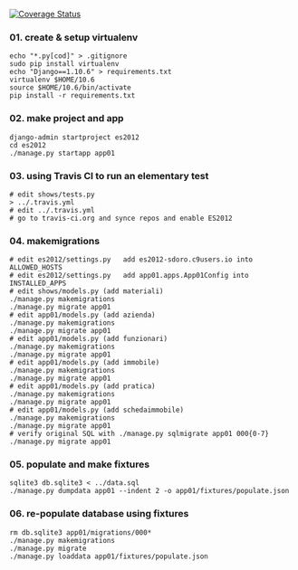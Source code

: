 
[![Coverage Status](https://coveralls.io/repos/github/sdoro/django-migration/badge.svg?branch=master)](https://coveralls.io/github/sdoro/django-migration?branch=master)

### 01. create & setup virtualenv

    echo "*.py[cod]" > .gitignore
    sudo pip install virtualenv
    echo "Django==1.10.6" > requirements.txt
    virtualenv $HOME/10.6
    source $HOME/10.6/bin/activate
    pip install -r requirements.txt

### 02. make project and app

    django-admin startproject es2012
    cd es2012
    ./manage.py startapp app01

### 03. using Travis CI to run an elementary test

    # edit shows/tests.py
    > ../.travis.yml
    # edit ../.travis.yml
    # go to travis-ci.org and synce repos and enable ES2012

### 04. makemigrations

    # edit es2012/settings.py   add es2012-sdoro.c9users.io into ALLOWED_HOSTS
    # edit es2012/settings.py   add app01.apps.App01Config into INSTALLED_APPS
    # edit shows/models.py (add materiali)
    ./manage.py makemigrations
    ./manage.py migrate app01
    # edit app01/models.py (add azienda)
    ./manage.py makemigrations
    ./manage.py migrate app01
    # edit app01/models.py (add funzionari)
    ./manage.py makemigrations
    ./manage.py migrate app01
    # edit app01/models.py (add immobile)
    ./manage.py makemigrations
    ./manage.py migrate app01
    # edit app01/models.py (add pratica)
    ./manage.py makemigrations
    ./manage.py migrate app01
    # edit app01/models.py (add schedaimmobile)
    ./manage.py makemigrations
    ./manage.py migrate app01
    # verify original SQL with ./manage.py sqlmigrate app01 000{0-7}
    ./manage.py migrate app01

### 05. populate and make fixtures

	sqlite3 db.sqlite3 < ../data.sql 
	./manage.py dumpdata app01 --indent 2 -o app01/fixtures/populate.json

### 06. re-populate database using fixtures

	rm db.sqlite3 app01/migrations/000*
	./manage.py makemigrations
	./manage.py migrate
	./manage.py loaddata app01/fixtures/populate.json 

